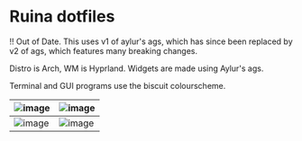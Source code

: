 # Ruina dotfiles

!! Out of Date. This uses v1 of aylur's ags, which has since been replaced by v2 of ags, which features many breaking changes.

Distro is Arch, WM is Hyprland. Widgets are made using Aylur's ags.

Terminal and GUI programs use the biscuit colourscheme.

| ![image](https://github.com/bedr-a/dotfiles/assets/167578319/e8bdbf61-059d-4586-9277-6500b6f5d48a) | ![image](https://github.com/bedr-a/dotfiles/assets/167578319/292794bd-f548-4151-96f3-28bd8c906f2f) |
| --- | --- |
| ![image](https://github.com/bedr-a/dotfiles/assets/167578319/8cb31e61-e381-468b-b269-13b38f0a8d8e) | ![image](https://github.com/bedr-a/dotfiles/assets/167578319/870a0fd5-0984-43ff-a9b6-3c632f0d8e10) |

